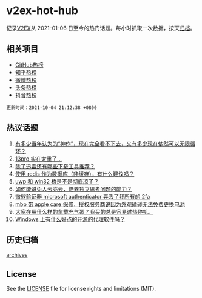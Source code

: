 # v2ex-hot-hub

 记录[V2EX](https://www.v2ex.com/)从 2021-01-06 日至今的热门话题。每小时抓取一次数据，按天[归档](archives)。
 
 ## 相关项目

- [GitHub热榜](https://github.com/snaildev/github-hot-hub)
- [知乎热榜](https://github.com/snaildev/zhihu-hot-hub)
- [微博热榜](https://github.com/snaildev/weibo-hot-hub)
- [头条热榜](https://github.com/snaildev/toutiao-hot-hub)
- [抖音热榜](https://github.com/snaildev/douyin-hot-hub)


 `更新时间：2021-10-04 21:12:38 +0800`

## 热议话题

1. [有多少当年认为的“神作”，现在完全看不下去，又有多少现在依然可以无限循环？](https://www.v2ex.com/t/805834)
1. [13pro 实在太重了…](https://www.v2ex.com/t/805830)
1. [除了迅雷还有哪些下载工具推荐？](https://www.v2ex.com/t/805824)
1. [使用 redis 作为数据库（非缓存），有什么建议吗？](https://www.v2ex.com/t/805802)
1. [uwp 和 win32 桥是不是彻底凉了？](https://www.v2ex.com/t/805810)
1. [如何能避免人云亦云，培养独立思考问题的能力？](https://www.v2ex.com/t/805850)
1. [微软验证器 microsoft authenticator 弄丢了我所有的 2fa](https://www.v2ex.com/t/805856)
1. [mbp 带 apple care 保修，授权服务商说因为外观磕碰无法免费更换电池](https://www.v2ex.com/t/805831)
1. [大家在用什么样的车载充气泵？我买的总是容易过热停机。](https://www.v2ex.com/t/805797)
1. [Windows 上有什么好点的开源的代理软件吗？](https://www.v2ex.com/t/805833)

## 历史归档

[archives](archives)

## License

See the [LICENSE](LICENSE) file for license rights and limitations (MIT).
